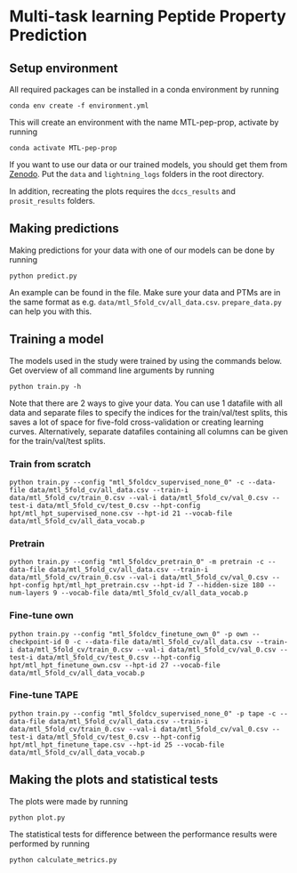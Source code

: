 # Multi-task learning Peptide Property Prediction

## Setup environment
All required packages can be installed in a conda environment by running

    conda env create -f environment.yml

This will create an environment with the name MTL-pep-prop, activate by running

    conda activate MTL-pep-prop

If you want to use our data or our trained models, you should get them from [Zenodo](https://doi.org/10.5281/zenodo.11084463). 
Put the `data` and `lightning_logs` folders in the root directory.

In addition, recreating the plots requires the `dccs_results` and `prosit_results` folders.

## Making predictions
Making predictions for your data with one of our models can be done by running

    python predict.py

An example can be found in the file.
Make sure your data and PTMs are in the same format as e.g. `data/mtl_5fold_cv/all_data.csv`.
`prepare_data.py` can help you with this.


## Training a model
The models used in the study were trained by using the commands below. Get overview of all command line arguments by running

    python train.py -h

Note that there are 2 ways to give your data. You can use 1 datafile with all data and separate files to specify the 
indices for the train/val/test splits, this saves a lot of space for five-fold cross-validation or creating learning curves.
Alternatively, separate datafiles containing all columns can be given for the train/val/test splits.


### Train from scratch
    python train.py --config "mtl_5foldcv_supervised_none_0" -c --data-file data/mtl_5fold_cv/all_data.csv --train-i data/mtl_5fold_cv/train_0.csv --val-i data/mtl_5fold_cv/val_0.csv --test-i data/mtl_5fold_cv/test_0.csv --hpt-config hpt/mtl_hpt_supervised_none.csv --hpt-id 21 --vocab-file data/mtl_5fold_cv/all_data_vocab.p

### Pretrain
    python train.py --config "mtl_5foldcv_pretrain_0" -m pretrain -c --data-file data/mtl_5fold_cv/all_data.csv --train-i data/mtl_5fold_cv/train_0.csv --val-i data/mtl_5fold_cv/val_0.csv --hpt-config hpt/mtl_hpt_pretrain.csv --hpt-id 7 --hidden-size 180 --num-layers 9 --vocab-file data/mtl_5fold_cv/all_data_vocab.p

### Fine-tune own
    python train.py --config "mtl_5foldcv_finetune_own_0" -p own --checkpoint-id 0 -c --data-file data/mtl_5fold_cv/all_data.csv --train-i data/mtl_5fold_cv/train_0.csv --val-i data/mtl_5fold_cv/val_0.csv --test-i data/mtl_5fold_cv/test_0.csv --hpt-config hpt/mtl_hpt_finetune_own.csv --hpt-id 27 --vocab-file data/mtl_5fold_cv/all_data_vocab.p

### Fine-tune TAPE
    python train.py --config "mtl_5foldcv_supervised_none_0" -p tape -c --data-file data/mtl_5fold_cv/all_data.csv --train-i data/mtl_5fold_cv/train_0.csv --val-i data/mtl_5fold_cv/val_0.csv --test-i data/mtl_5fold_cv/test_0.csv --hpt-config hpt/mtl_hpt_finetune_tape.csv --hpt-id 25 --vocab-file data/mtl_5fold_cv/all_data_vocab.p


## Making the plots and statistical tests
The plots were made by running

    python plot.py

The statistical tests for difference between the performance results were performed by running

    python calculate_metrics.py
